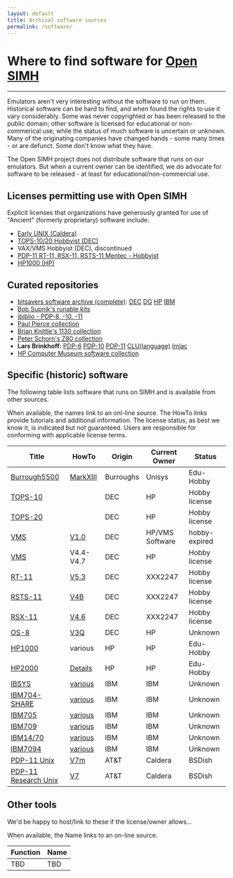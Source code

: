 ```yaml
---
layout: default
title: Archival software sources
permalink: /software/
---
```

# Where to find software for [Open SIMH](/)

---

Emulators aren't very interesting without the software to run on them.
Historical software can be hard to find, and when found the rights to use it  vary considerably.
Some was never copyrighted or has been released to the  public domain; other software is licensed for educational or non-commerical use; while the status of much software is uncertain or unknown.
Many of the originating companies have changed hands - some many times - or are defunct.  Some don't know what they have.

The Open SIMH project does not distribute software that runs on our emulators.
But when a current owner can be identified, we do advocate for software to be released - at least for educational/non-commercial use.

## Licenses permitting use with Open SIMH
Explicit licenses that organizations have generously granted for use of "Ancient" (formerly proprietary) software include:
 * [Early UNIX (Caldera)](https://www.tuhs.org/Archive/Caldera-license.pdf)
 * [TOPS-10/20 Hobbyist (DEC)](../dec_36bit_license)
 * VAX/VMS Hobbyist (DEC), discontinued
 * [PDP-11 RT-11, RSX-11, RSTS-11 Mentec - Hobbyist](../mentec_license)
 * [HP1000 (HP)](../HP1000-21XX_CHM_Source_Code_License_final.pdf)

## Curated repositories
 * [bitsavers software archive (complete)](http://bitsavers.org/bits/): [DEC](http://bitsavers.org/bits/DEC/) [DG](http://bitsavers.org/bits/DataGeneral/) [HP](http://bitsavers.org/bits/HP/) [IBM](http://bitsavers.org/bits/IBM/)
 * [Bob Supnik's runable kits](http://simh.trailing-edge.com/software.html)
 * [ibiblio - PDP-8, -10, -11](http://www.ibiblio.org/pub/academic/computer-science/history/)
 * [Paul Pierce collection](http://www.piercefuller.com/library/index.html)
 * [Brian Knittle's 1130 collection](http://ibm1130.org/sw/)
 * [Peter Schorn's Z80 collection](https://schorn.ch/altair.html)
 * **Lars Brinkhoff:** [PDP-6](https://github.com/PDP-6) [PDP-10](https://github.com/PDP-10) [PDP-11](https://github.com/PDP-11) [CLU(language)](https://github.com/get-a-clu) [Imlac](https://github.com/larsbrinkhoff/imlac-software)
 * [HP Computer Museum software collection](https://www.hpmuseum.net/collection_document.php#CS)

## Specific (historic) software
The following table lists software that runs on SIMH and is available from other sources.

When available, the names link to an onl-line source.  The HowTo links provide tutorials and additional information.
The license status, as best we know it, is indicated but not guaranteed.
Users are responsible for conforming with applicable license terms.

Title|HowTo|Origin|Current Owner|Status
-----|-----|------|-------------|------
[Burrough5500](https://sky-visions.com/burroughs)|[MarkXIII](../B5500_quick_start.pdf)|Burroughs|Unisys|Edu-Hobby
[TOPS-10](http://pdp-10.trailing-edge.com)||DEC|HP|Hobby license
[TOPS-20]((http://pdp-10.trailing-edge.com))||DEC|HP|Hobby license
[VMS](https://drive.google.com/drive/folders/1Pon-KHWM2oq0iZx2mtfeR2N1hi-KJsXu)|[V1.0](https://gunkies.org/wiki/Installing_VMS_V1.0_on_SIMH)|DEC|HP/VMS Software|hobby-expired
[VMS](https://www.dropbox.com/sh/jo34j07avco3dtt/AAAjA2ftGt9Sl7mPS9zXOqDEa?dl=0)|V4.4-V4.7|DEC|HP|Hobby license
[RT-11](https://gunkies.org/wiki/Installing_RT-11_5.3_on_SIMH)|[V5.3](http://simh.trailing-edge.com/kits/rtv53swre.tar.Z)|DEC|XXX2247|Hobby license
[RSTS-11](http://iamvirtual.ca/PDP-11/RSTS-11/Install.htm)|[V4B](http://iamvirtual.ca/PDP-11/RSTS-11/Install.htm)|DEC|XXX2247|Hobby license
[RSX-11](http://retrocmp.com/projects/blinkenbone/index.php?option=com_content&view=category&id=56&Itemid=324)|[V4.6](ftp://anonymous:anonymous@trailing-edge.com/rsxdists/rsx11mplus_4_6_bl87_dsk.zip)|DEC|XXX2247|Hobby license
[OS-8](https://www.pdp8online.com/pdp8cgi/os8_html?act=dir;fn=images/misc_dectapes/AL-4711C-BA.tu56;sort=name)|[V3Q](https://archives.loomcom.com/retrocomputing/os8_notes.html)|DEC|HP|Unknown
[HP1000](http://www.bitsavers.org/bits/HP/HP_1000_software_collection/)|various|HP|HP|Edu-Hobby
[HP2000](http://www.xyfyx.com/files/clean%20Access.zip)|[Details](https://bigdanzblog.files.wordpress.com/2014/06/hp2000-access-installation-and-operation.pdf)|HP|HP|Edu-Hobby
[IBSYS](https://sky-visions.com/ibm/ibsys_tabes.shtml)|[various](https://sky-visions.com/ibm)|IBM|IBM|Unknown
[IBM704-SHARE](https://sky-visions.com/ibm/ibm704_soft.shtml)|[various](https://sky-visions.com/ibm/ibm704.shtml)|IBM|IBM|Unknown
[IBM705](https://sky-visions.com/ibm/ibm705_soft.shtml)|[various](https://sky-visions.com/ibm/ibm705.shtml)|IBM|IBM|Unknown
[IBM709](https://sky-visions.com/ibm/ibm709_soft.shtml)|[various](https://sky-visions.com/ibm/ibm709.shtml)|IBM|IBM|Unknown
[IBM14/70](https://sky-visions.com/ibm/ibm7010_soft.shtml)|[various](https://sky-visions.com/ibm/ibm1410.shtml)|IBM|IBM|Unknown
[IBM7094](https://sky-visions.com/ibm/ibm7094_soft.shtml)|[various](https://sky-visions.com/ibm/ibm1410.shtml)|IBM|IBM|Unknown
[PDP-11 Unix](http://www.bitsavers.org/bits/DEC/pdp11/floppyimages/rx50/V7M-11-V1.0_6_USR_RX50-QJ083-H3.zip)|[V7m](https://www.tuhs.org/Archive/Distributions/DEC/Jean_Huens_v7m/simh_notes.txt)|AT&T|Caldera|BSDish
[PDP-11 Research Unix](https://www.tuhs.org/Archive/Distributions/Research/Keith_Bostic_v7/)|[V7](..\research-unix-7-pdp11-45-v2.0.pdf)|AT&T|Caldera|BSDish

## Other tools
We'd be happy to host/link to these if the license/owner allows...

When available, the Name links to an on-line source.

Function|Name
--------|----
TBD|TBD
